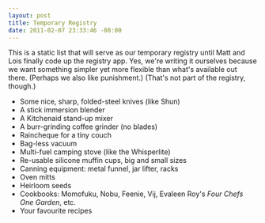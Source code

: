 ```yaml
--- 
layout: post
title: Temporary Registry
date: 2011-02-07 23:33:46 -08:00
---
```

This is a static list that will serve as our temporary registry until Matt and Lois finally code up the registry app. Yes, we're writing it ourselves because we want something simpler yet more flexible than what's available out there. (Perhaps we also like punishment.) (That's not part of the registry, though.)

<!--more-->

* Some nice, sharp, folded-steel knives (like Shun)
* A stick immersion blender
* A Kitchenaid stand-up mixer
* A burr-grinding coffee grinder (no blades)
* Raincheque for a tiny couch
* Bag-less vacuum
* Multi-fuel camping stove (like the Whisperlite)
* Re-usable silicone muffin cups, big and small sizes
* Canning equipment: metal funnel, jar lifter, racks
* Oven mitts
* Heirloom seeds
* Cookbooks: Momofuku, Nobu, Feenie, Vij, Evaleen Roy's _Four Chefs One Garden_, etc.
* Your favourite recipes
